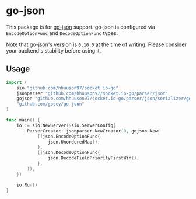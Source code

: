 # go-json

This package is for [go-json](https://github.com/goccy/go-json) support. go-json is configured via `EncodeOptionFunc` and `DecodeOptionFunc` types.

Note that go-json's version is `0.10.0` at the time of writing. Please consider your backend's stability before using it.

## Usage

```go
import (
    sio "github.com/hhuuson97/socket.io-go"
    jsonparser "github.com/hhuuson97/socket.io-go/parser/json"
    gojson "github.com/hhuuson97/socket.io-go/parser/json/serializer/go-json"
    "github.com/goccy/go-json"
)

func main() {
    io := sio.NewServer(&sio.ServerConfig{
        ParserCreator: jsonparser.NewCreator(0, gojson.New(
            []json.EncodeOptionFunc{
                json.UnorderedMap(),
            },
            []json.DecodeOptionFunc{
                json.DecodeFieldPriorityFirstWin(),
            },
        )),
    })

    io.Run()
}
```
